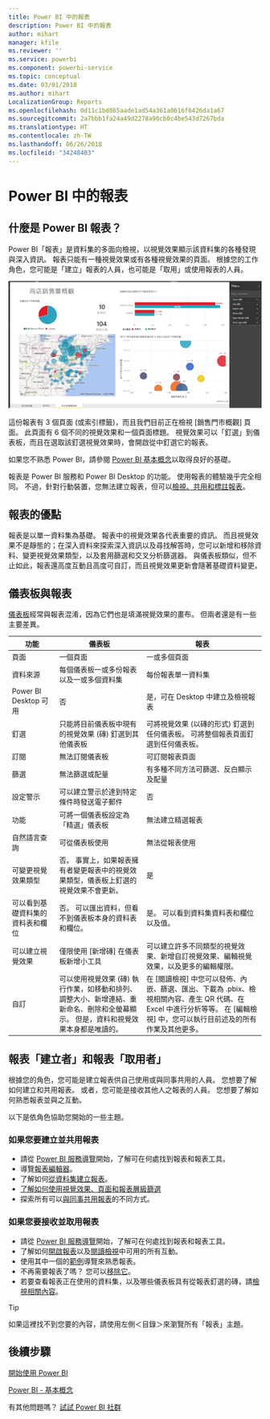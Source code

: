 ```yaml
---
title: Power BI 中的報表
description: Power BI 中的報表
author: mihart
manager: kfile
ms.reviewer: ''
ms.service: powerbi
ms.component: powerbi-service
ms.topic: conceptual
ms.date: 03/01/2018
ms.author: mihart
LocalizationGroup: Reports
ms.openlocfilehash: 0d11c1bd865aade1ad54a361a0616f6426da1a67
ms.sourcegitcommit: 2a7bbb1fa24a49d2278a90cb0c4be543d7267bda
ms.translationtype: HT
ms.contentlocale: zh-TW
ms.lasthandoff: 06/26/2018
ms.locfileid: "34248403"
---
```

# <a name="reports-in-power-bi"></a>Power BI 中的報表
## <a name="what-is-a-power-bi-report"></a>什麼是 Power BI 報表？
Power BI「報表」是資料集的多面向檢視，以視覺效果顯示該資料集的各種發現與深入資訊。  報表只能有一種視覺效果或有各種視覺效果的頁面。 根據您的工作角色，您可能是「建立」報表的人員，也可能是「取用」或使用報表的人員。

![報表頁面](media/service-reports/reportview.png)

這份報表有 3 個頁面 (或索引標籤)，而且我們目前正在檢視 [銷售門市概觀] 頁面。 此頁面有 6 個不同的視覺效果和一個頁面標題。 視覺效果可以「釘選」到儀表板，而且在選取該釘選視覺效果時，會開啟從中釘選它的報表。

如果您不熟悉 Power BI，請參閱 [Power BI 基本概念](service-basic-concepts.md)以取得良好的基礎。

報表是 Power BI 服務和 Power BI Desktop 的功能。 使用報表的體驗幾乎完全相同。 不過，針對行動裝置，您無法建立報表，但可以[檢視、共用和標註報表](mobile-reports-in-the-mobile-apps.md)。

## <a name="advantages-of-reports"></a>報表的優點
報表是以單一資料集為基礎。 報表中的視覺效果各代表重要的資訊。 而且視覺效果不是靜態的；在深入資料來探索深入資訊以及尋找解答時，您可以新增和移除資料、變更視覺效果類型，以及套用篩選和交叉分析篩選器。 與儀表板類似，但不止如此，報表還高度互動且高度可自訂，而且視覺效果更新會隨著基礎資料變更。

## <a name="dashboards-versus-reports"></a>儀表板與報表
[儀表板](service-dashboards.md)經常與報表混淆，因為它們也是填滿視覺效果的畫布。 但兩者還是有一些主要差異。  

| **功能** | **儀表板** | **報表** |
| --- | --- | --- |
| 頁面 |一個頁面 |一或多個頁面 |
| 資料來源 |每個儀表板一或多份報表以及一或多個資料集 |每份報表單一資料集 |
| Power BI Desktop 可用 |否 |是，可在 Desktop 中建立及檢視報表 |
| 釘選 |只能將目前儀表板中現有的視覺效果 (磚) 釘選到其他儀表板 |可將視覺效果 (以磚的形式) 釘選到任何儀表板。 可將整個報表頁面釘選到任何儀表板。 |
| 訂閱 |無法訂閱儀表板 |可訂閱報表頁面 |
| 篩選 |無法篩選或配量 |有多種不同方法可篩選、反白顯示及配量 |
| 設定警示 |可以建立警示於達到特定條件時發送電子郵件 |否 |
| 功能 |可將一個儀表板設定為「精選」儀表板 |無法建立精選報表 |
| 自然語言查詢 |可從儀表板使用 |無法從報表使用 |
| 可變更視覺效果類型 |否。 事實上，如果報表擁有者變更報表中的視覺效果類型，儀表板上釘選的視覺效果不會更新。 |是 |
| 可以看到基礎資料集的資料表和欄位 |否。 可以匯出資料，但看不到儀表板本身的資料表和欄位。 |是。 可以看到資料集資料表和欄位以及值。 |
| 可以建立視覺效果 |僅限使用 [新增磚] 在儀表板新增小工具 |可以建立許多不同類型的視覺效果、新增自訂視覺效果、編輯視覺效果，以及更多的編輯權限。 |
| 自訂 |可以使用視覺效果 (磚) 執行作業，如移動和排列、調整大小、新增連結、重新命名、刪除和全螢幕顯示。 但是，資料和視覺效果本身都是唯讀的。 |在 [閱讀檢視] 中您可以發佈、內嵌、篩選、匯出、下載為 .pbix、檢視相關內容、產生 QR 代碼、在 Excel 中進行分析等等。  在 [編輯檢視] 中，您可以執行目前述及的所有作業及其他更多。 |

## <a name="report-creators-and-report-consumers"></a>報表「建立者」和報表「取用者」
根據您的角色，您可能是建立報表供自己使用或與同事共用的人員。 您想要了解如何建立和共用報表。 或者，您可能是接收其他人之報表的人員。 您想要了解如何熟悉報表並與之互動。

以下是依角色協助您開始的一些主題。

### <a name="if-you-will-be-creating-and-sharing-reports"></a>如果您要建立並共用報表
* 請從 [Power BI 服務導覽](service-basic-concepts.md)開始，了解可在何處找到報表和報表工具。
* 導覽[報表編輯器](service-the-report-editor-take-a-tour.md)。
* 了解如何[從資料集建立報表](service-report-create-new.md)。
* [了解如何使用視覺效果、頁面和報表層級篩選](power-bi-how-to-report-filter.md)
* 探索所有可以[與同事共用報表](service-share-dashboards.md)的不同方式。

### <a name="if-you-will-be-receiving-and-consuming-reports"></a>如果您要接收並取用報表
* 請從 [Power BI 服務導覽](service-basic-concepts.md)開始，了解可在何處找到報表和報表工具。
* 了解如何[開啟報表](service-report-open.md)以及[閱讀檢視](service-reading-view-and-editing-view.md)中可用的所有互動。
* 使用其中一個的[範例](sample-tutorial-connect-to-the-samples.md)導覽來熟悉報表。  
* 不再需要報表了嗎？ 您可以[移除它](service-delete.md)。
* 若要查看報表正在使用的資料集，以及哪些儀表板具有從報表釘選的磚，請[檢視相關內容](service-related-content.md)。

> [!TIP]
> 如果這裡找不到您要的內容，請使用左側＜目錄＞來瀏覽所有「報表」主題。
> 
> 

## <a name="next-steps"></a>後續步驟
[開始使用 Power BI](service-get-started.md) 

[Power BI - 基本概念](service-basic-concepts.md)

有其他問題嗎？ [試試 Power BI 社群](http://community.powerbi.com/)

